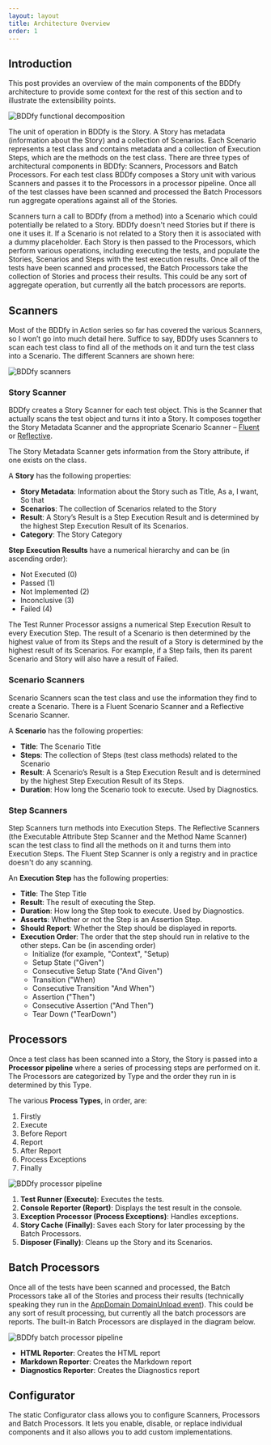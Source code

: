 ```yaml
---
layout: layout
title: Architecture Overview
order: 1
---
```


## Introduction ##
This post provides an overview of the main components of the BDDfy architecture to provide some context for the rest of this section and to illustrate the extensibility points. 

![BDDfy functional decomposition](/img/BDDfy/Customizing/bddfy-functional-decomposition.png)

The unit of operation in BDDfy is the Story. A Story has metadata (information about the Story) and a collection of Scenarios. Each Scenario represents a test class and contains metadata and a collection of Execution Steps, which are the methods on the test class. There are three types of architectural components in BDDfy: Scanners, Processors and Batch Processors. For each test class BDDfy composes a Story unit with various Scanners and passes it to the Processors in a processor pipeline. Once all of the test classes have been scanned and processed the Batch Processors run aggregate operations against all of the Stories.

Scanners turn a call to BDDfy (from a method) into a Scenario which could potentially be related to a Story. BDDfy doesn't need Stories but if there is one it uses it. If a Scenario is not related to a Story then it is associated with a dummy placeholder. Each Story is then passed to the Processors, which perform various operations, including executing the tests, and populate the Stories, Scenarios and Steps with the test execution results. Once all of the tests have been scanned and processed, the Batch Processors take the collection of Stories and process their results. This could be any sort of aggregate operation, but currently all the batch processors are reports.

## Scanners ##
Most of the BDDfy in Action series so far has covered the various Scanners, so I won’t go into much detail here. Suffice to say, BDDfy uses Scanners to scan each test class to find all of the methods on it and turn the test class into a Scenario. The different Scanners are shown here:
 
![BDDfy scanners](/img/BDDfy/Customizing/bddfy-scanners.png)

### Story Scanner ###
BDDfy creates a Story Scanner for each test object. This is the Scanner that actually scans the test object and turns it into a Story. It composes together the Story Metadata Scanner and the appropriate Scenario Scanner – [Fluent](/BDDfy/Usage/FluentAPI.html) or [Reflective](/BDDfy/Usage/MethodNameConventions.html). 

The Story Metadata Scanner gets information from the Story attribute, if one exists on the class.

A **Story** has the following properties:

- **Story Metadata**: Information about the Story such as Title, As a, I want, So that
- **Scenarios**: The collection of Scenarios related to the Story
- **Result**: A Story’s Result is a Step Execution Result and is determined by the highest Step Execution Result of its Scenarios. 
- **Category**: The Story Category

**Step Execution Results** have a numerical hierarchy and can be (in ascending order):

- Not Executed (0)
- Passed (1)
- Not Implemented (2)
- Inconclusive (3)
- Failed (4)

The Test Runner Processor assigns a numerical Step Execution Result to every Execution Step. The result of a Scenario is then determined by the highest value of from its Steps and the result of a Story is determined by the highest result of its Scenarios. For example, if a Step fails, then its parent Scenario and Story will also have a result of Failed.

### Scenario Scanners ###
Scenario Scanners scan the test class and use the information they find to create a Scenario. There is a Fluent Scenario Scanner and a Reflective Scenario Scanner.

A **Scenario** has the following properties:

- **Title**: The Scenario Title
- **Steps**: The collection of Steps (test class methods) related to the Scenario
- **Result**:	A Scenario’s Result is a Step Execution Result and is determined by the highest Step Execution Result of its Steps. 
- **Duration**: How long the Scenario took to execute. Used by Diagnostics.

### Step Scanners ###
Step Scanners turn methods into Execution Steps. The Reflective Scanners (the Executable Attribute Step Scanner and the Method Name Scanner) scan the test class to find all the methods on it and turns them into Execution Steps. The Fluent Step Scanner is only a registry and in practice doesn't do any scanning.

An **Execution Step** has the following properties:

- **Title**: The Step Title
- **Result**: The result of executing the Step. 
- **Duration**: How long the Step took to execute. Used by Diagnostics.
- **Asserts**: Whether or not the Step is an Assertion Step.
- **Should Report**: Whether the Step should be displayed in reports.
- **Execution Order**: The order that the step should run in relative to the other steps. Can be (in ascending order) 
   - Initialize (for example, "Context", "Setup)
   - Setup State ("Given")
   - Consecutive Setup State ("And Given")
   - Transition ("When)
   - Consecutive Transition "And When")
   - Assertion ("Then")
   - Consecutive Assertion ("And Then")
   - Tear Down ("TearDown")
 
## Processors ##
Once a test class has been scanned into a Story, the Story is passed into a **Processor pipeline** where a series of processing steps are performed on it. The Processors are categorized by Type and the order they run in is determined by this Type.

The various **Process Types**, in order, are:

1. Firstly
1. Execute
1. Before Report
1. Report
1. After Report 
1. Process Exceptions
1. Finally

![BDDfy processor pipeline](/img/BDDfy/Customizing/bddfy-processor-pipeline.png)

 
1. **Test Runner (Execute)**: Executes the tests.
1. **Console Reporter (Report)**: Displays the test result in the console.
1. **Exception Processor (Process Exceptions)**:	Handles exceptions.
1. **Story Cache (Finally)**: Saves each Story for later processing by the Batch Processors.
1. **Disposer	(Finally)**: Cleans up the Story and its Scenarios.

## Batch Processors ##
Once all of the tests have been scanned and processed, the Batch Processors take all of the Stories and process their results (technically speaking they run in the [AppDomain DomainUnload event](http://msdn.microsoft.com/en-GB/library/system.appdomain.domainunload.aspx)). This could be any sort of result processing, but currently all the batch processors are reports. The built-in Batch Processors are displayed in the diagram below.

![BDDfy batch processor pipeline](/img/BDDfy/Customizing/bddfy-batch-processor-pipeline.png)
 
- **HTML Reporter**: Creates the HTML report
- **Markdown Reporter**: Creates the Markdown report
- **Diagnostics Reporter**: Creates the Diagnostics report

## Configurator ##
The static Configurator class allows you to configure Scanners, Processors and Batch Processors. It lets you enable,  disable, or replace individual components and it also allows you to add custom implementations.


